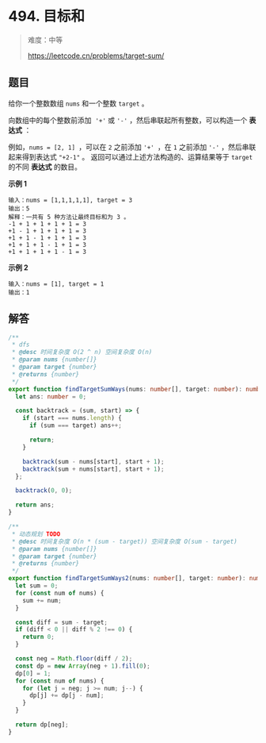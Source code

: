 # 494. 目标和

> 难度：中等
>
> https://leetcode.cn/problems/target-sum/

## 题目

给你一个整数数组 `nums` 和一个整数 `target` 。

向数组中的每个整数前添加  `'+'` 或 `'-'` ，然后串联起所有整数，可以构造一个 **表达式** ：

例如，`nums = [2, 1] `，可以在 `2` 之前添加 `'+' `，在 `1` 之前添加 `'-'` ，然后串联起来得到表达式 `"+2-1"` 。
返回可以通过上述方法构造的、运算结果等于 `target` 的不同 **表达式** 的数目。

**示例 1**

```
输入：nums = [1,1,1,1,1], target = 3
输出：5
解释：一共有 5 种方法让最终目标和为 3 。
-1 + 1 + 1 + 1 + 1 = 3
+1 - 1 + 1 + 1 + 1 = 3
+1 + 1 - 1 + 1 + 1 = 3
+1 + 1 + 1 - 1 + 1 = 3
+1 + 1 + 1 + 1 - 1 = 3
```

**示例 2**

```
输入：nums = [1], target = 1
输出：1
```

## 解答

```typescript
/**
 * dfs
 * @desc 时间复杂度 O(2 ^ n) 空间复杂度 O(n)
 * @param nums {number[]}
 * @param target {number}
 * @returns {number}
 */
export function findTargetSumWays(nums: number[], target: number): number {
  let ans: number = 0;

  const backtrack = (sum, start) => {
    if (start === nums.length) {
      if (sum === target) ans++;

      return;
    }

    backtrack(sum - nums[start], start + 1);
    backtrack(sum + nums[start], start + 1);
  };

  backtrack(0, 0);

  return ans;
}

/**
 * 动态规划 TODO
 * @desc 时间复杂度 O(n * (sum - target)) 空间复杂度 O(sum - target)
 * @param nums {number[]}
 * @param target {number}
 * @returns {number}
 */
export function findTargetSumWays2(nums: number[], target: number): number {
  let sum = 0;
  for (const num of nums) {
    sum += num;
  }

  const diff = sum - target;
  if (diff < 0 || diff % 2 !== 0) {
    return 0;
  }

  const neg = Math.floor(diff / 2);
  const dp = new Array(neg + 1).fill(0);
  dp[0] = 1;
  for (const num of nums) {
    for (let j = neg; j >= num; j--) {
      dp[j] += dp[j - num];
    }
  }

  return dp[neg];
}
```
